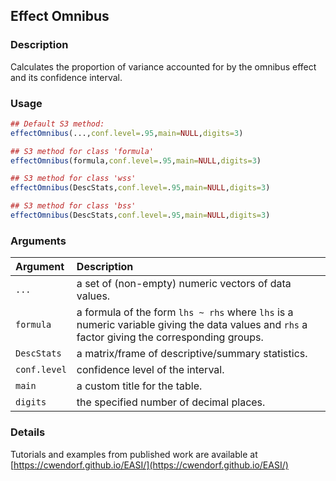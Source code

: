 ## Effect Omnibus

### Description

Calculates the proportion of variance accounted for by the omnibus effect and its confidence interval.

### Usage

```r
## Default S3 method:
effectOmnibus(...,conf.level=.95,main=NULL,digits=3)

## S3 method for class 'formula'
effectOmnibus(formula,conf.level=.95,main=NULL,digits=3)

## S3 method for class 'wss'
effectOmnibus(DescStats,conf.level=.95,main=NULL,digits=3)

## S3 method for class 'bss'
effectOmnibus(DescStats,conf.level=.95,main=NULL,digits=3)
```

### Arguments

Argument | Description
:-- | :--
```...``` | a set of (non-empty) numeric vectors of data values.
```formula``` | a formula of the form `lhs ~ rhs` where `lhs` is a numeric variable giving the data values and `rhs` a factor giving the corresponding groups.
```DescStats``` | a matrix/frame of descriptive/summary statistics.
```conf.level``` | confidence level of the interval.
```main``` | a custom title for the table.
```digits``` | the specified number of decimal places.

### Details

Tutorials and examples from published work are available at [https://cwendorf.github.io/EASI/](https://cwendorf.github.io/EASI/) 
